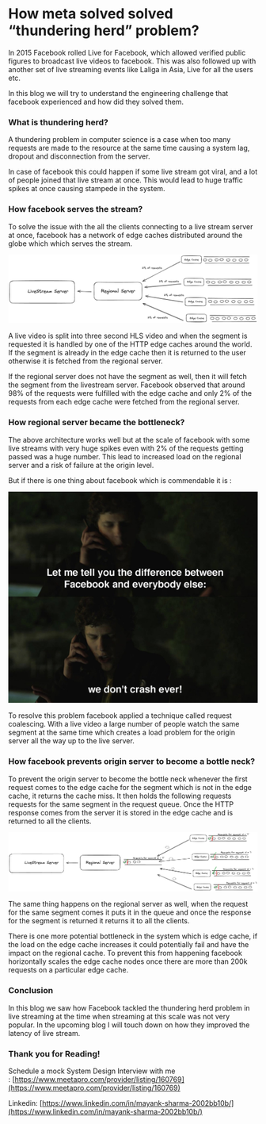 # How meta solved solved “thundering herd” problem?

In 2015 Facebook rolled Live for Facebook, which allowed verified public figures to broadcast live videos to facebook. This was also followed up with another set of live streaming events like Laliga in Asia, Live for all the users etc.

In this blog we will try to understand the engineering challenge that facebook experienced and how did they solved them.

### What is thundering herd?

A thundering problem in computer science is a case when too many requests are made to the resource at the same time causing a system lag, dropout and disconnection from the server.

In case of facebook this could happen if some live stream got viral, and a lot of people joined that live stream at once. This would lead to huge traffic spikes at once causing stampede in the system.

### How facebook serves the stream?

To solve the issue with the all the clients connecting to a live stream server at once, facebook has a network of edge caches distributed around the globe which which serves the stream.

![Facebook_Live_Stream.png](thundering-herd/Facebook_Live_Stream.png)

A live video is split into three second HLS video and when the segment is requested it is handled by one of the HTTP edge caches around the world. If the segment is already in the edge cache then it is returned to the user otherwise it is fetched from the regional server. 

If the regional server does not have the segment as well, then it will fetch the segment from the livestream server. Facebook observed that around 98% of the requests were fulfilled with the edge cache and only 2% of the requests from each edge cache were fetched from the regional server.

### How regional server became the bottleneck?

The above architecture works well but at the scale of facebook with some live streams with very huge spikes even with 2% of the requests getting passed was a huge number. This lead to increased load on the regional server and a risk of failure at the origin level.

But if there is one thing about facebook which is commendable it is :

![FA4HZcPWEAoXqW6.png](thundering-herd/FA4HZcPWEAoXqW6.png)

To resolve this problem facebook applied a technique called request coalescing. With a live video a large number of people watch the same segment at the same time which creates a load problem for the origin server all the way up to the live server.

### How facebook prevents origin server to become a bottle neck?

To prevent the origin server to become the bottle neck whenever the first request comes to the edge cache for the segment which is not in the edge cache, it returns the cache miss. It then holds the following requests requests for the same segment in the request queue. Once the HTTP response comes from the server it is stored in the edge cache and is returned to all the clients.

![Untitled-2024-03-31-2020.png](thundering-herd/Untitled-2024-03-31-2020.png)

The same thing happens on the regional server as well, when the request for the same segment comes it puts it in the queue and once the response for the segment is returned it returns it to all the clients.

There is one more potential bottleneck in the system which is edge cache, if the load on the edge cache increases it could potentially fail and have the impact on the regional cache. To prevent this from happening facebook horizontally scales the edge cache nodes once there are more than 200k requests on a particular edge cache.

### Conclusion

In this blog we saw how Facebook tackled the thundering herd problem in live streaming at the time when streaming at this scale was not very popular. In the upcoming blog I will touch down on how they improved the latency of live stream.

### Thank you for Reading!

Schedule a mock System Design Interview with me : [https://www.meetapro.com/provider/listing/160769](https://www.meetapro.com/provider/listing/160769)

Linkedin: [https://www.linkedin.com/in/mayank-sharma-2002bb10b/](https://www.linkedin.com/in/mayank-sharma-2002bb10b/)